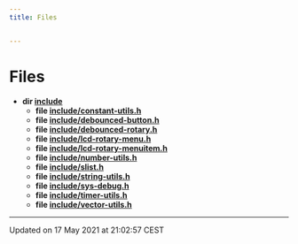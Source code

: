 ```yaml
---
title: Files


---
```


# Files



* **dir [include](https://github.com/devel0/iot-utils/tree/main/data/api/Files/dir_d44c64559bbebec7f509842c48db8b23.md#dir-include)** 
    * **file [include/constant-utils.h](https://github.com/devel0/iot-utils/tree/main/data/api/Files/constant-utils_8h.md#file-constant-utils.h)** 
    * **file [include/debounced-button.h](https://github.com/devel0/iot-utils/tree/main/data/api/Files/debounced-button_8h.md#file-debounced-button.h)** 
    * **file [include/debounced-rotary.h](https://github.com/devel0/iot-utils/tree/main/data/api/Files/debounced-rotary_8h.md#file-debounced-rotary.h)** 
    * **file [include/lcd-rotary-menu.h](https://github.com/devel0/iot-utils/tree/main/data/api/Files/lcd-rotary-menu_8h.md#file-lcd-rotary-menu.h)** 
    * **file [include/lcd-rotary-menuitem.h](https://github.com/devel0/iot-utils/tree/main/data/api/Files/lcd-rotary-menuitem_8h.md#file-lcd-rotary-menuitem.h)** 
    * **file [include/number-utils.h](https://github.com/devel0/iot-utils/tree/main/data/api/Files/number-utils_8h.md#file-number-utils.h)** 
    * **file [include/slist.h](https://github.com/devel0/iot-utils/tree/main/data/api/Files/slist_8h.md#file-slist.h)** 
    * **file [include/string-utils.h](https://github.com/devel0/iot-utils/tree/main/data/api/Files/string-utils_8h.md#file-string-utils.h)** 
    * **file [include/sys-debug.h](https://github.com/devel0/iot-utils/tree/main/data/api/Files/sys-debug_8h.md#file-sys-debug.h)** 
    * **file [include/timer-utils.h](https://github.com/devel0/iot-utils/tree/main/data/api/Files/timer-utils_8h.md#file-timer-utils.h)** 
    * **file [include/vector-utils.h](https://github.com/devel0/iot-utils/tree/main/data/api/Files/vector-utils_8h.md#file-vector-utils.h)** 



-------------------------------

Updated on 17 May 2021 at 21:02:57 CEST
